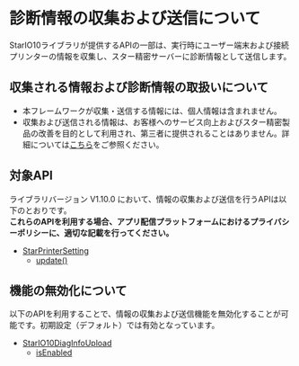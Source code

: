 # 診断情報の収集および送信について

StarIO10ライブラリが提供するAPIの一部は、実行時にユーザー端末および接続プリンターの情報を収集し、スター精密サーバーに診断情報として送信します。  

## 収集される情報および診断情報の取扱いについて

- 本フレームワークが収集・送信する情報には、個人情報は含まれません。
- 収集および送信される情報は、お客様へのサービス向上およびスター精密製品の改善を目的として利用され、第三者に提供されることはありません。詳細については[こちら](https://www.star-m.jp/prjump/000192.html)をご参照ください。

## 対象API

ライブラリバージョン V1.10.0 において、情報の収集および送信を行うAPIは以下のとおりです。  
**これらのAPIを利用する場合、アプリ配信プラットフォームにおけるプライバシーポリシーに、適切な記載を行ってください。**

- [StarPrinterSetting](https://star-m.jp/products/s_print/sdk/react-native-star-io10/manual/ja/api-reference/star-printer-setting-firmware/index.html)
  - [update()](https://star-m.jp/products/s_print/sdk/react-native-star-io10/manual/ja/api-reference/star-printer-setting-firmware/update.htmll)

## 機能の無効化について

以下のAPIを利用することで、情報の収集および送信機能を無効化することが可能です。初期設定（デフォルト）では有効となっています。

- [StarIO10DiagInfoUpload](https://star-m.jp/products/s_print/sdk/react-native-star-io10/manual/ja/api-reference/star-io10-diag-info-upload/index.html)
  - [isEnabled](https://star-m.jp/products/s_print/sdk/react-native-star-io10/manual/ja/api-reference/star-io10-diag-info-upload/is-enabled.html)
